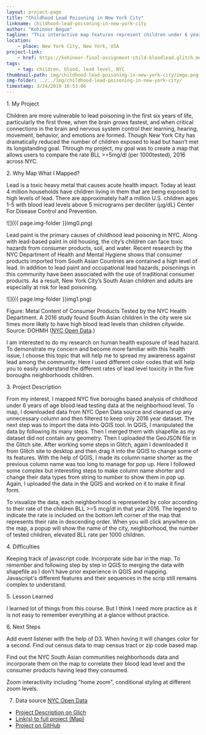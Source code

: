 ```yaml
---
layout: project-page
title: "Childhood Lead Poisoning in New York City"
linkname: childhood-lead-poisoning-in-new-york-city
author: "Kohinoor Begum"
tagline: "This interactive map features represent children under 6 year’s old age tested in NYC, 2016 year with blood lead levels of >=5 mcg/dL. My map will allow you to see what the local prevalence of elevated lead tests has been in NYC. It features interactive points and polygons that bring up corresponding details in the sidebar, options for zooming and showing, and a customized base map using Leaflet."
location:
    - place: New York City, New York, USA
project-link:
    - href: https://kohinoor-final-assignment-child-bloodlead.glitch.me/
tags:
    - tag: children, blood, lead level, NYC
thumbnail-path: img/childhood-lead-poisoning-in-new-york-city/imga.png
img-folder: ../../img/childhood-lead-poisoning-in-new-york-city/
timestamp: 3/24/2019 16:53:06
---
```


1\. My Project

Children are more vulnerable to lead poisoning in the first six years of life, particularly the first three, when the brain grows fastest, and when critical connections in the brain and nervous system control their learning, hearing, movement, behavior, and emotions are formed. Though New York City has dramatically reduced the number of children exposed to lead but hasn’t met its longstanding goal. Through my project, my goal was to create a map that allows users to compare the rate BLL >=5mg/dl (per 1000tested), 2016 across NYC.

2\. Why Map What I Mapped?

Lead is a toxic heavy metal that causes acute health impact. Today at least 4 million households have children living in them that are being exposed to high levels of lead. There are approximately half a million U.S. children ages 1-5 with blood lead levels above 5 micrograms per deciliter (µg/dL) Center For Disease Control and Prevention.

![]({{ page.img-folder }}img0.png)

Lead paint is the primary causes of childhood lead poisoning in NYC. Along with lead-based paint in old housing, the city’s children can face toxic hazards from consumer products, soil, and water. Recent research by the NYC Department of Health and Mental Hygiene shows that consumer products imported from South Asian Countries are contained a high level of lead. In addition to lead paint and occupational lead hazards, poisonings in this community have been associated with the use of traditional consumer products. As a result, New York City’s South Asian children and adults are especially at risk for lead poisoning.

![]({{ page.img-folder }}img1.png)

Figure: Metal Content of Consumer Products Tested by the NYC Health Department. A 2016 study found South Asian children in the city were six times more likely to have high blood lead levels than children citywide. Source: DOHMH ([NYC Open Data](https://data.cityofnewyork.us/Health/Metal-Content-of-Consumer-Products-Tested-by-the-N/da9u-wz3r/data).)

I am interested to do my research on human health exposure of lead hazard. To demonstrate my concern and become more familiar with this health issue, I choose this topic that will help me to spread my awareness against lead among the community. Here I used different color codes that will help you to easily understand the different rates of lead level toxicity in the five boroughs neighborhoods children.

3\.    Project Description

From my interest, I mapped NYC five boroughs based analysis of childhood under 6 years of age blood lead testing data at the neighborhood level. To map, I downloaded data from NYC Open Data source and cleaned up any unnecessary column and then filtered to keep only 2016 year dataset. The next step was to import the data into QGIS tool. In QGIS, I manipulated the data by following its many steps. Then I merged them with shapefile as my dataset did not contain any geometry. Then I uploaded the GeoJSON file in the Glitch site. After working some steps in Glitch, again I downloaded it from Glitch site to desktop and then drag it into the QGIS to change some of its features. With the help of QGIS, I made its column name shorter as the previous column name was too long to manage for pop up. Here I followed some complex but interesting steps to make column name shorter and change their data types from string to number to show them in pop up. Again, I uploaded the data in the QGIS and worked on it to make it final form.

To visualize the data, each neighborhood is represented by color according to their rate of the children BLL >=5 mcg/dl in that year 2016. The legend to indicate the rate is included on the bottom left corner of the map that represents their rate in descending order. When you will click anywhere on the map, a popup will show the name of the city, neighborhood, the number of tested children, elevated BLL rate per 1000 children.

4\.	Difficulties

Keeping track of javascript code.
Incorporate side bar in the map.
To remember and following step by step in QGIS to merging the data with shapefile as I don’t have prior experience in QGIS and mapping.
Javascript's different features and their sequences in the scrip still remains complex to understand.

5\.	Lesson Learned 

I learned lot of things from this course. But I think I need more practice as it is not easy to remember everything at a glance without practice.

6\. Next Steps

Add event listener with the help of D3. When hoving it will changes color for a second.
Find out census data to map census tract or zip code based map.

Find out the NYC South Asian communities neighborhoods data and incorporate them on the map to correlate their blood lead level and the consumer products having lead they consumed.

Zoom interactivity including "home zoom", conditional styling at different zoom levels.


7.    Data source <a href="https://data.cityofnewyork.us/Health/Children-Under-6-yrs-with-Elevated-Blood-Lead-Leve/tnry-kwh5/data" a> NYC Open Data</a>

* <a href ="https://kohinoor-final-assignment-spring-2019-savi-780.glitch.me/">Project Description on Glich</a>
* <a href ="https://kohinoor-final-assignment-child-bloodlead.glitch.me/">Link(s) to full project (Map)</a>
* <a href = "https://aurin77.github.io/child-lead/">Project on GitHub</a>
